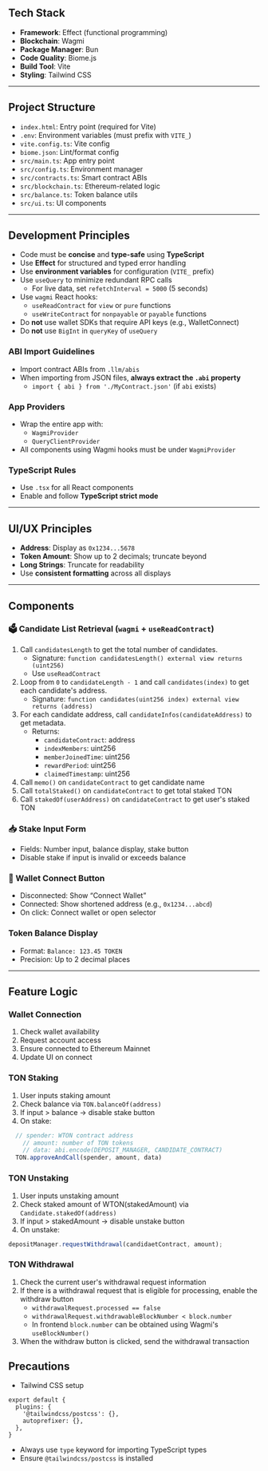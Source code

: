 ## Tech Stack

- **Framework**: Effect (functional programming)
- **Blockchain**: Wagmi
- **Package Manager**: Bun
- **Code Quality**: Biome.js
- **Build Tool**: Vite
- **Styling**: Tailwind CSS

---

## Project Structure

- `index.html`: Entry point (required for Vite)
- `.env`: Environment variables (must prefix with `VITE_`)
- `vite.config.ts`: Vite config
- `biome.json`: Lint/format config
- `src/main.ts`: App entry point
- `src/config.ts`: Environment manager
- `src/contracts.ts`: Smart contract ABIs
- `src/blockchain.ts`: Ethereum-related logic
- `src/balance.ts`: Token balance utils
- `src/ui.ts`: UI components

---

## Development Principles

- Code must be **concise** and **type-safe** using **TypeScript**
- Use **Effect** for structured and typed error handling
- Use **environment variables** for configuration (`VITE_` prefix)
- Use `useQuery` to minimize redundant RPC calls
  - For live data, set `refetchInterval = 5000` (5 seconds)
- Use `wagmi` React hooks:
  - `useReadContract` for `view` or `pure` functions
  - `useWriteContract` for `nonpayable` or `payable` functions
- Do **not** use wallet SDKs that require API keys (e.g., WalletConnect)
- Do **not** use `BigInt` in `queryKey` of `useQuery`

### ABI Import Guidelines
- Import contract ABIs from `.llm/abis`
- When importing from JSON files, **always extract the `.abi` property**
  - `import { abi } from './MyContract.json'` (if `abi` exists)

### App Providers
- Wrap the entire app with:
  - `WagmiProvider`
  - `QueryClientProvider`
- All components using Wagmi hooks must be under `WagmiProvider`

### TypeScript Rules
- Use `.tsx` for all React components
- Enable and follow **TypeScript strict mode**

---

## UI/UX Principles

- **Address**: Display as `0x1234...5678`
- **Token Amount**: Show up to 2 decimals; truncate beyond
- **Long Strings**: Truncate for readability
- Use **consistent formatting** across all displays

---

## Components

### 🗳️ Candidate List Retrieval (`wagmi` + `useReadContract`)

1. Call `candidatesLength` to get the total number of candidates.
   - Signature: `function candidatesLength() external view returns (uint256)`
   - Use `useReadContract`
2. Loop from `0` to `candidateLength - 1` and call `candidates(index)` to get each candidate's address.
   - Signature: `function candidates(uint256 index) external view returns (address)`
3. For each candidate address, call `candidateInfos(candidateAddress)` to get metadata.
   - Returns:
     - `candidateContract`: address
     - `indexMembers`: uint256
     - `memberJoinedTime`: uint256
     - `rewardPeriod`: uint256
     - `claimedTimestamp`: uint256
4. Call `memo()` on `candidateContract` to get candidate name
5. Call `totalStaked()` on `candidateContract` to get total staked TON
6. Call `stakedOf(userAddress)` on `candidateContract` to get user's staked TON

### 📥 Stake Input Form

- Fields: Number input, balance display, stake button
- Disable stake if input is invalid or exceeds balance

### 🔌 Wallet Connect Button

- Disconnected: Show “Connect Wallet”
- Connected: Show shortened address (e.g., `0x1234...abcd`)
- On click: Connect wallet or open selector

### Token Balance Display

- Format: `Balance: 123.45 TOKEN`
- Precision: Up to 2 decimal places

---

## Feature Logic

### Wallet Connection

1. Check wallet availability
2. Request account access
3. Ensure connected to Ethereum Mainnet
4. Update UI on connect

### TON Staking

1. User inputs staking amount
2. Check balance via `TON.balanceOf(address)`
3. If input > balance → disable stake button
4. On stake:
```ts
  // spender: WTON contract address
	// amount: number of TON tokens
	// data: abi.encode(DEPOSIT_MANAGER, CANDIDATE_CONTRACT)
  TON.approveAndCall(spender, amount, data)
```

### TON Unstaking

1. User inputs unstaking amount
2. Check staked amount of WTON(stakedAmount) via `Candidate.stakedOf(address)`
3. If input > stakedAmount → disable unstake button
4. On unstake:
```ts
depositManager.requestWithdrawal(candidaetContract, amount);
```

### TON Withdrawal
1. Check the current user's withdrawal request information  
2. If there is a withdrawal request that is eligible for processing, enable the withdraw button
   - `withdrawalRequest.processed == false`
   - `withdrawalRequest.withdrawableBlockNumber < block.number`
   - In frontend `block.number` can be obtained using Wagmi's `useBlockNumber()`
3. When the withdraw button is clicked, send the withdrawal transaction 

## Precautions
- Tailwind CSS setup
```
export default {
  plugins: {
    '@tailwindcss/postcss': {},
    autoprefixer: {},
  },
}
```
- Always use `type` keyword for importing TypeScript types
- Ensure `@tailwindcss/postcss` is installed